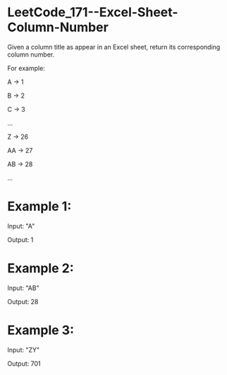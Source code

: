 # LeetCode_171--Excel-Sheet-Column-Number

Given a column title as appear in an Excel sheet, return its corresponding column number.

For example:

A -> 1

B -> 2

C -> 3

...

Z -> 26

AA -> 27

AB -> 28 

...

# Example 1:

Input: "A"

Output: 1

# Example 2:

Input: "AB"

Output: 28

# Example 3:

Input: "ZY"

Output: 701
